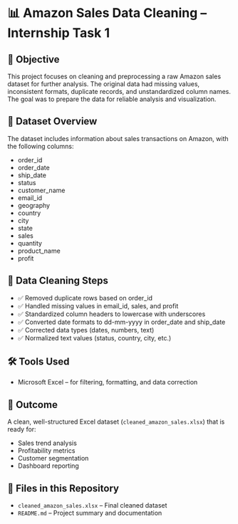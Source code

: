 # 📊 Amazon Sales Data Cleaning – Internship Task 1

## 🧹 Objective
This project focuses on cleaning and preprocessing a raw Amazon sales dataset for further analysis. The original data had missing values, inconsistent formats, duplicate records, and unstandardized column names. The goal was to prepare the data for reliable analysis and visualization.

## 📁 Dataset Overview
The dataset includes information about sales transactions on Amazon, with the following columns:

- order_id  
- order_date  
- ship_date  
- status  
- customer_name  
- email_id  
- geography  
- country  
- city  
- state  
- sales  
- quantity  
- product_name  
- profit

## 🔧 Data Cleaning Steps
- ✅ Removed duplicate rows based on order_id  
- ✅ Handled missing values in email_id, sales, and profit  
- ✅ Standardized column headers to lowercase with underscores  
- ✅ Converted date formats to dd-mm-yyyy in order_date and ship_date  
- ✅ Corrected data types (dates, numbers, text)  
- ✅ Normalized text values (status, country, city, etc.)

## 🛠 Tools Used
- Microsoft Excel – for filtering, formatting, and data correction

## 📌 Outcome
A clean, well-structured Excel dataset (`cleaned_amazon_sales.xlsx`) that is ready for:
- Sales trend analysis
- Profitability metrics
- Customer segmentation
- Dashboard reporting

## 📂 Files in this Repository
- `cleaned_amazon_sales.xlsx` – Final cleaned dataset  
- `README.md` – Project summary and documentation
